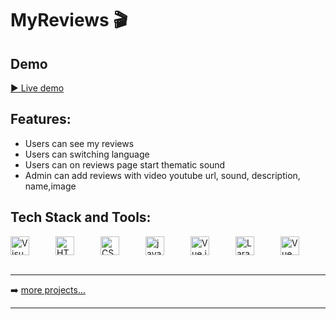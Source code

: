 # MyReviews 🎬 

## Demo

[▶️ Live demo](https://myreviews.olegtemek.kz)


## Features:

* Users can see my reviews
* Users can switching language
* Users can on reviews page start thematic sound
* Admin can add reviews with video youtube url, sound, description, name,image


## Tech Stack and Tools:

<div style="display:flex; align-items:center; justify-content: space-between;">
  <img align="left" alt="Visual Studio Code" width="30px" src="https://img.icons8.com/fluent/48/000000/visual-studio-code-2019.png" />
  <img align="left" alt="HTML5" width="30px" src="https://cdn.svgporn.com/logos/html-5.svg" />
  <img align="left" alt="CSS3" width="30px" src="https://cdn.svgporn.com/logos/css-3.svg" />
  <img align="left" alt="javascript" width="30px" src="https://cdn.svgporn.com/logos/javascript.svg" />
  <img align="left" alt="Vue.js" width="30px" src="https://cdn.svgporn.com/logos/vue.svg">
  <img alt="Laravel" align="left" src="https://cdn.svgporn.com/logos/laravel.svg" width="30px">
  <img alt="VueUse" align="left" src="https://cdn.svgporn.com/logos/vueuse.svg" width="30px">
  
<br />
</div>

<br />

---

➡️ [more projects...](https://github.com/olegtemek)

---
